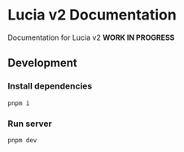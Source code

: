 # Lucia v2 Documentation

Documentation for Lucia v2 **WORK IN PROGRESS**

## Development

### Install dependencies

```
pnpm i
```

### Run server

```
pnpm dev
```

